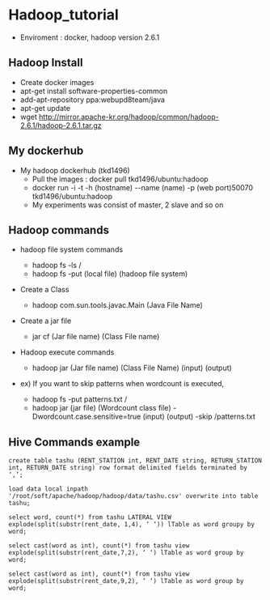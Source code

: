 # Hadoop_tutorial
* Enviroment : docker, hadoop version 2.6.1

## Hadoop Install
* Create docker images
* apt-get install software-properties-common
* add-apt-repository ppa:webupd8team/java
* apt-get update
* wget http://mirror.apache-kr.org/hadoop/common/hadoop-2.6.1/hadoop-2.6.1.tar.gz

##  My dockerhub

* My hadoop dockerhub (tkd1496)
  * Pull the images : docker pull tkd1496/ubuntu:hadoop
  * docker run -i -t -h (hostname) --name (name) -p (web port)50070 tkd1496/ubuntu:hadoop
  * My experiments was consist of master, 2 slave and so on
 
## Hadoop commands
 
* hadoop file system commands
    * hadoop fs -ls / 
    * hadoop fs -put (local file) (hadoop file system)

* Create a Class
    * hadoop com.sun.tools.javac.Main (Java File Name)
   
* Create a jar file
    * jar cf (Jar file name) (Class File name)

* Hadoop execute commands
    * hadoop jar (Jar file name) (Class File Name) (input) (output)
   
* ex) If you want to skip patterns when wordcount is executed, 
    * hadoop fs -put patterns.txt  /
    * hadoop jar (jar file) (Wordcount class file) -Dwordcount.case.sensitive=true (input) (output) -skip /patterns.txt
    
    
## Hive Commands example

```
create table tashu (RENT_STATION int, RENT_DATE string, RETURN_STATION int, RETURN_DATE string) row format delimited fields terminated by ‘,’;
```
```
load data local inpath '/root/soft/apache/hadoop/hadoop/data/tashu.csv' overwrite into table tashu;
```
```
select word, count(*) from tashu LATERAL VIEW explode(split(substr(rent_date, 1,4), ‘ ‘)) lTable as word groupy by word;
```
```
select cast(word as int), count(*) from tashu view explode(split(substr(rent_date,7,2), ‘ ‘) lTable as word group by word;
```
```
select cast(word as int), count(*) from tashu view explode(split(substr(rent_date,9,2), ‘ ‘) lTable as word group by word;
```
